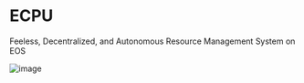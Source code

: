 # ECPU
Feeless, Decentralized, and Autonomous Resource Management System on EOS



![image](https://user-images.githubusercontent.com/51843516/143970030-068f1ae7-06b8-4320-840c-70ab13fdb70b.png)



